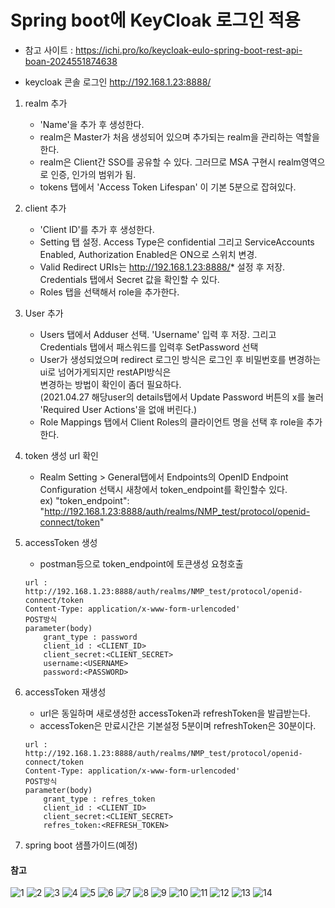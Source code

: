 # Spring boot에 KeyCloak 로그인 적용  

- 참고 사이트 : https://ichi.pro/ko/keycloak-eulo-spring-boot-rest-api-boan-2024551874638  

- keycloak 콘솔 로그인 http://192.168.1.23:8888/  

1. realm 추가  
    - 'Name'을 추가 후 생성한다.  
    - realm은 Master가 처음 생성되어 있으며 추가되는 realm을 관리하는 역할을 한다.  
    - realm은 Client간 SSO를 공유할 수 있다. 그러므로 MSA 구현시 realm영역으로 인증, 인가의 범위가 됨.  
    - tokens 탭에서 'Access Token Lifespan' 이 기본 5분으로 잡혀있다.

2. client 추가  
    - 'Client ID'를 추가 후 생성한다.  
    - Setting 탭 설정. Access Type은 confidential 그리고 ServiceAccounts Enabled, Authorization Enabled은 ON으로 스위치 변경.  
    - Valid Redirect URIs는 http://192.168.1.23:8888/* 설정 후 저장. Credentials 탭에서 Secret 값을 확인할 수 있다.  
    - Roles 탭을 선택해서 role을 추가한다.  
    
3. User 추가  
    - Users 탭에서 Adduser 선택. 'Username' 입력 후 저장. 그리고 Credentials 탭에서 패스워드를 입력후 SetPassword 선택  
    - User가 생성되었으며 redirect 로그인 방식은 로그인 후 비밀번호를 변경하는 ui로 넘어가게되지만 restAPI방식은   
    변경하는 방법이 확인이 좀더 필요하다.   
    (2021.04.27 해당user의 details탭에서 Update Password 버튼의 x를 눌러 'Required User Actions'을 없애 버린다.)  
    - Role Mappings 탭에서 Client Roles의 클라이언트 명을 선택 후 role을 추가한다.  
4. token 생성 url 확인  
    -   Realm Setting > General탭에서 Endpoints의 OpenID Endpoint Configuration 선택시 새창에서 token_endpoint를 확인할수 있다.  
    ex) "token_endpoint": "http://192.168.1.23:8888/auth/realms/NMP_test/protocol/openid-connect/token"  

5. accessToken 생성 
    - postman등으로 token_endpoint에 토큰생성 요청호출  
    ```
    url : http://192.168.1.23:8888/auth/realms/NMP_test/protocol/openid-connect/token
    Content-Type: application/x-www-form-urlencoded'
    POST방식
    parameter(body)
        grant_type : password
        client_id : <CLIENT_ID>
        client_secret:<CLIENT_SECRET>
        username:<USERNAME>
        password:<PASSWORD>
    ```  

6. accessToken 재생성  
    - url은 동일하며 새로생성한 accessToken과 refreshToken을 발급받는다.
    - accessToken은 만료시간은 기본설정 5분이며 refreshToken은 30분이다.

    ```
    url : http://192.168.1.23:8888/auth/realms/NMP_test/protocol/openid-connect/token
    Content-Type: application/x-www-form-urlencoded'
    POST방식
    parameter(body)
        grant_type : refres_token
        client_id : <CLIENT_ID>
        client_secret:<CLIENT_SECRET>
        refres_token:<REFRESH_TOKEN>
    ```

7. spring boot 샘플가이드(예정)



#### 참고

![1](https://user-images.githubusercontent.com/81209685/116206184-8178ef80-a779-11eb-80ac-7697b25ae430.PNG)
![2](https://user-images.githubusercontent.com/81209685/116206185-82118600-a779-11eb-9f8b-db9180c6e1e6.PNG)
![3](https://user-images.githubusercontent.com/81209685/116206187-82aa1c80-a779-11eb-90af-d2354122dcc4.PNG)
![4](https://user-images.githubusercontent.com/81209685/116206188-82aa1c80-a779-11eb-8adf-0fbb24e1672d.PNG)
![5](https://user-images.githubusercontent.com/81209685/116206189-8342b300-a779-11eb-83b3-f58d640a8249.PNG)
![6](https://user-images.githubusercontent.com/81209685/116206191-8342b300-a779-11eb-92cd-8250c86c90a4.PNG)
![7](https://user-images.githubusercontent.com/81209685/116206192-83db4980-a779-11eb-8b11-50105e519815.PNG)
![8](https://user-images.githubusercontent.com/81209685/116206194-83db4980-a779-11eb-9815-6c7d4066c1ec.PNG)
![9](https://user-images.githubusercontent.com/81209685/116206195-8473e000-a779-11eb-9d6e-57bd1c2d40a3.PNG)
![10](https://user-images.githubusercontent.com/81209685/116206196-8473e000-a779-11eb-822d-98ec8f6fec5f.PNG)
![11](https://user-images.githubusercontent.com/81209685/116206198-850c7680-a779-11eb-8a07-e75b037a5a6b.PNG)
![12](https://user-images.githubusercontent.com/81209685/116206199-850c7680-a779-11eb-969c-a8ab0027bd85.PNG)
![13](https://user-images.githubusercontent.com/81209685/116206202-85a50d00-a779-11eb-96be-cfa233c8d8c8.PNG)
![14](https://user-images.githubusercontent.com/81209685/116206177-8047c280-a779-11eb-8f0d-7e9d6b15516f.PNG)
